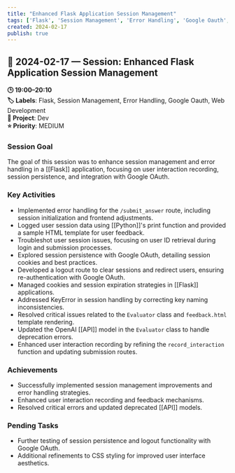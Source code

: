 ```yaml
---
title: "Enhanced Flask Application Session Management"
tags: ['Flask', 'Session Management', 'Error Handling', 'Google Oauth', 'Web Development']
created: 2024-02-17
publish: true
---
```


## 📅 2024-02-17 — Session: Enhanced Flask Application Session Management

**🕒 19:00–20:10**  
**🏷️ Labels**: Flask, Session Management, Error Handling, Google Oauth, Web Development  
**📂 Project**: Dev  
**⭐ Priority**: MEDIUM  


### Session Goal
The goal of this session was to enhance session management and error handling in a [[Flask]] application, focusing on user interaction recording, session persistence, and integration with Google OAuth.

### Key Activities
- Implemented error handling for the `/submit_answer` route, including session initialization and frontend adjustments.
- Logged user session data using [[Python]]'s print function and provided a sample HTML template for user feedback.
- Troubleshot user session issues, focusing on user ID retrieval during login and submission processes.
- Explored session persistence with Google OAuth, detailing session cookies and best practices.
- Developed a logout route to clear sessions and redirect users, ensuring re-authentication with Google OAuth.
- Managed cookies and session expiration strategies in [[Flask]] applications.
- Addressed KeyError in session handling by correcting key naming inconsistencies.
- Resolved critical issues related to the `Evaluator` class and `feedback.html` template rendering.
- Updated the OpenAI [[API]] model in the `Evaluator` class to handle deprecation errors.
- Enhanced user interaction recording by refining the `record_interaction` function and updating submission routes.

### Achievements
- Successfully implemented session management improvements and error handling strategies.
- Enhanced user interaction recording and feedback mechanisms.
- Resolved critical errors and updated deprecated [[API]] models.

### Pending Tasks
- Further testing of session persistence and logout functionality with Google OAuth.
- Additional refinements to CSS styling for improved user interface aesthetics.
